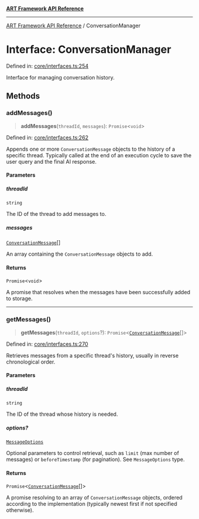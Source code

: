[**ART Framework API Reference**](../README.md)

***

[ART Framework API Reference](../README.md) / ConversationManager

# Interface: ConversationManager

Defined in: [core/interfaces.ts:254](https://github.com/hashangit/ART/blob/f2c01fe8faa76ca4df3209539d95509aac02e476/src/core/interfaces.ts#L254)

Interface for managing conversation history.

## Methods

### addMessages()

> **addMessages**(`threadId`, `messages`): `Promise`\<`void`\>

Defined in: [core/interfaces.ts:262](https://github.com/hashangit/ART/blob/f2c01fe8faa76ca4df3209539d95509aac02e476/src/core/interfaces.ts#L262)

Appends one or more `ConversationMessage` objects to the history of a specific thread.
Typically called at the end of an execution cycle to save the user query and the final AI response.

#### Parameters

##### threadId

`string`

The ID of the thread to add messages to.

##### messages

[`ConversationMessage`](ConversationMessage.md)[]

An array containing the `ConversationMessage` objects to add.

#### Returns

`Promise`\<`void`\>

A promise that resolves when the messages have been successfully added to storage.

***

### getMessages()

> **getMessages**(`threadId`, `options`?): `Promise`\<[`ConversationMessage`](ConversationMessage.md)[]\>

Defined in: [core/interfaces.ts:270](https://github.com/hashangit/ART/blob/f2c01fe8faa76ca4df3209539d95509aac02e476/src/core/interfaces.ts#L270)

Retrieves messages from a specific thread's history, usually in reverse chronological order.

#### Parameters

##### threadId

`string`

The ID of the thread whose history is needed.

##### options?

[`MessageOptions`](MessageOptions.md)

Optional parameters to control retrieval, such as `limit` (max number of messages) or `beforeTimestamp` (for pagination). See `MessageOptions` type.

#### Returns

`Promise`\<[`ConversationMessage`](ConversationMessage.md)[]\>

A promise resolving to an array of `ConversationMessage` objects, ordered according to the implementation (typically newest first if not specified otherwise).
